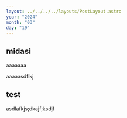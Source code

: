```yaml
---
layout: ../../../../layouts/PostLayout.astro
year: "2024"
month: "03"
day: "19"
---
```


## midasi
aaaaaaa

aaaaasdflkj

## test
asdlafkjs;dkajf;ksdjf